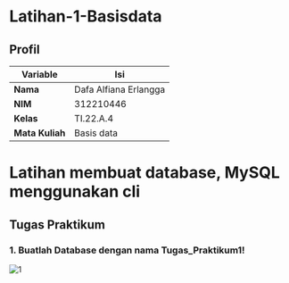 # Latihan-1-Basisdata

## Profil
| Variable | Isi |
| -------- | --- |
| **Nama** | Dafa Alfiana Erlangga |
| **NIM** | 312210446 |
| **Kelas** | TI.22.A.4 |
| **Mata Kuliah** | Basis data |

# Latihan membuat database, MySQL menggunakan cli

## Tugas Praktikum

### 1. Buatlah Database dengan nama Tugas_Praktikum1!

   ![1](Gambar/https://github.com/Angga674/Latihan-1-Basisdata/blob/master/Foto%20praktikum%201/Gambar%201.png)
